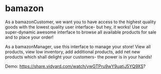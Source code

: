 # bamazon

As a bamazonCustomer, we want you to have access to the highest quality goods with the lowest quality user interface- but hey, it works!  Use our super-dynamic awesome interface to browse all available products for sale and to place your order!

As a bamazonManager, use this interface to manage your store!  View all products, view low inventory, add additional products, add net new products which shall delight your customers- the power is in your hands!

Demo: https://share.vidyard.com/watch/ywGTPru9wY9uatjJ5YQ9XS?
